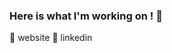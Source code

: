 ### Here is what I'm working on ! 👋

<!--
**nooshines/nooshines** is a ✨ _special_ ✨ repository because its `README.md` (this file) appears on your GitHub profile.

Here are some ideas to get you started:

- 🔭 I’m currently working on a MERN Project .
- 🌱 I’m currently learning Docker .
- 💬 Ask me about Full Stack Development
- 📫 How to reach me: nooshin.esmaeilzadeh@yahoo.com
- 😄 Pronouns: She/Her
- ⚡ Fun fact: ...
-->
🏡 website  👔 linkedin
